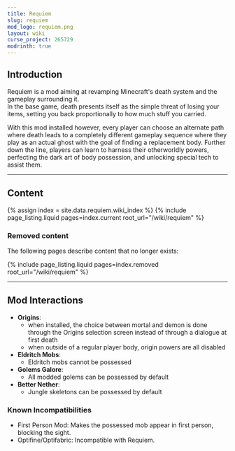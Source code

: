 ```yaml
---
title: Requiem
slug: requiem
mod_logo: requiem.png
layout: wiki
curse_project: 265729
modrinth: true
---
```


## Introduction

Requiem is a mod aiming at revamping Minecraft's death system and the gameplay surrounding it.  
In the base game, death presents itself as the simple threat of losing your items, setting you back proportionally
to how much stuff you carried.

With this mod installed however, every player can choose an alternate path where death leads
to a completely different gameplay sequence where they play as an actual ghost with the goal of finding a replacement body.
Further down the line, players can learn to harness their otherworldly powers, perfecting the dark art of body possession, and
unlocking special tech to assist them.

---

## Content

{% assign index = site.data.requiem.wiki_index %}
{% include page_listing.liquid pages=index.current root_url="/wiki/requiem" %}

<hgroup>
<h3>Removed content</h3>
<p>The following pages describe content that no longer exists:</p>
</hgroup>

{% include page_listing.liquid pages=index.removed root_url="/wiki/requiem" %}

---

## Mod Interactions

- **Origins**:
    - when installed, the choice between mortal and demon is done through the Origins selection screen instead of through a dialogue at first death
    - when outside of a regular player body, origin powers are all disabled
- **Eldritch Mobs**:
    - Eldritch mobs cannot be possessed
- **Golems Galore**:
    - All modded golems can be possessed by default
- **Better Nether**:
    - Jungle skeletons can be possessed by default

### Known Incompatibilities

- First Person Mod: Makes the possessed mob appear in first person, blocking the sight.
- Optifine/Optifabric: Incompatible with Requiem.